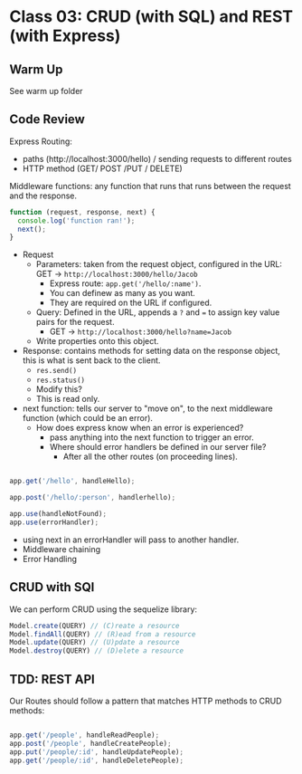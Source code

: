 # Class 03: CRUD (with SQL) and REST (with Express)

## Warm Up

See warm up folder

## Code Review

Express Routing:

- paths (http://localhost:3000/hello) / sending requests to different routes
- HTTP method (GET/ POST /PUT / DELETE)

Middleware functions: any function that runs that runs between the request and the response.

```javascript
function (request, response, next) {
  console.log('function ran!');
  next();
}
```

- Request
  - Parameters: taken from the request object, configured in the URL:  GET -> `http://localhost:3000/hello/Jacob`
    - Express route: `app.get('/hello/:name')`.
    - You can definew as many as you want.
    - They are required on the URL if configured.
  - Query: Defined in the URL, appends a `?` and `=` to assign key value pairs for the request.
    - GET -> `http://localhost:3000/hello?name=Jacob`
  - Write properties onto this object.
- Response: contains methods for setting data on the response object, this is what is sent back to the client.
  - `res.send()`
  - `res.status()`
  - Modify this?
  - This is read only.
- next function: tells our server to "move on", to the next middleware function (which could be an error).
  - How does express know when an error is experienced?
    - pass anything into the next function to trigger an error.
    - Where should error handlers be defined in our server file?
      - After all the other routes (on proceeding lines).

```javascript

app.get('/hello', handleHello);

app.post('/hello/:person', handlerhello);

app.use(handleNotFound);
app.use(errorHandler);

```

- using next in an errorHandler will pass to another handler.
- Middleware chaining
- Error Handling

## CRUD with SQl

We can perform CRUD using the sequelize library:

```javascript
Model.create(QUERY) // (C)reate a resource
Model.findAll(QUERY) // (R)ead from a resource
Model.update(QUERY) // (U)pdate a resource
Model.destroy(QUERY) // (D)elete a resource
```

## TDD: REST API

Our Routes should follow a pattern that matches HTTP methods to CRUD methods:

```javascript

app.get('/people', handleReadPeople);
app.post('/people', handleCreatePeople);
app.put('/people/:id', handleUpdatePeople);
app.get('/people/:id', handleDeletePeople);

```
